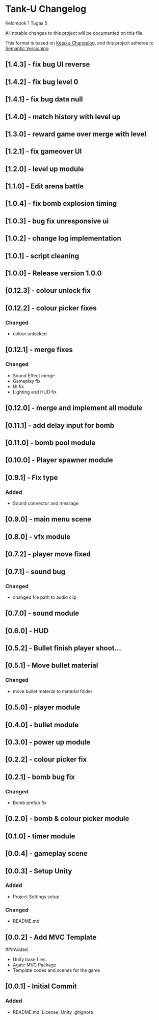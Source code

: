 # Tank-U Changelog
Kelompok 1 Tugas 5

All notable changes to this project will be documented on this file.

This format is based on [Keep a Changelog](https://keepachangelog.com/en/1.0.0/),
and this project adheres to [Semantic Versioning](https://semver.org/spec/v2.0.0.html).

## [1.4.3] - fix bug UI reverse

## [1.4.2] - fix bug level 0

## [1.4.1] - fix bug data null

## [1.4.0] - match history with level up

## [1.3.0] - reward game over merge with level

## [1.2.1] - fix gameover UI

## [1.2.0] - level up module

## [1.1.0] - Edit arena battle

## [1.0.4] - fix bomb explosion timing

## [1.0.3] - bug fix unresponsive ui

## [1.0.2] - change log implementation

## [1.0.1] - script cleaning

## [1.0.0] - Release version 1.0.0

## [0.12.3] - colour unlock fix

## [0.12.2] - colour picker fixes

### Changed

- colour unlocked

## [0.12.1] - merge fixes

### Changed

- Sound Effect merge
- Gameplay fix
- UI fix
- Lighting and HUD fix

## [0.12.0] - merge and implement all module

## [0.11.1] - add delay input for bomb

## [0.11.0] - bomb pool module

## [0.10.0] - Player spawner module

## [0.9.1] - Fix type

### Added

- Sound connector and message

## [0.9.0] - main menu scene

## [0.8.0] - vfx module

## [0.7.2] - player move fixed

## [0.7.1] - sound bug

### Changed

- changed file path to audio clip

## [0.7.0] - sound module

## [0.6.0] - HUD

## [0.5.2] - Bullet finish player shoot...

## [0.5.1] - Move bullet material

### Changed

- move bullet material to material folder

## [0.5.0] - player module

## [0.4.0] - bullet module

## [0.3.0] - power up module

## [0.2.2] - colour picker fix

## [0.2.1] - bomb bug fix

### Changed

- Bomb prefab fix

## [0.2.0] - bomb & colour picker module

## [0.1.0] - timer module

## [0.0.4] - gameplay scene

## [0.0.3] - Setup Unity

### Added

- Project Settings setup

### Changed

- README.md

## [0.0.2] - Add MVC Template

###Added

- Unity base files
- Agate MVC Package
- Template codes and scenes for the game

## [0.0.1] - Initial Commit

### Added

- README.md, License, Unity .gitignore
